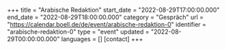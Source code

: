 +++
title = "Arabische Redaktion"
start_date = "2022-08-29T17:00:00.000"
end_date = "2022-08-29T18:00:00.000"
category = "Gespräch"
url = "https://calendar.boell.de/de/event/arabische-redaktion-0"
identifier = "arabische-redaktion-0"
type = "event"
updated = "2022-08-29T00:00:00.000"
languages = []
[contact]
+++